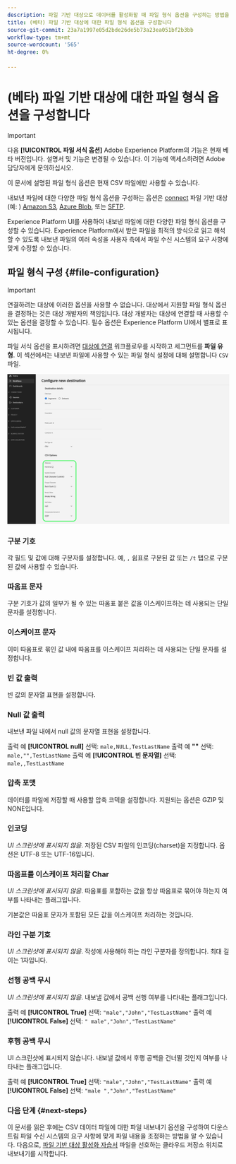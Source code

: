 ```yaml
---
description: 파일 기반 대상으로 데이터를 활성화할 때 파일 형식 옵션을 구성하는 방법을 알아봅니다
title: (베타) 파일 기반 대상에 대한 파일 형식 옵션을 구성합니다
source-git-commit: 23a7a1997e05d2bde26de5b73a23ea051bf2b3bb
workflow-type: tm+mt
source-wordcount: '565'
ht-degree: 0%

---
```


# (베타) 파일 기반 대상에 대한 파일 형식 옵션을 구성합니다

>[!IMPORTANT]
>
>다음 **[!UICONTROL 파일 서식 옵션]** Adobe Experience Platform의 기능은 현재 베타 버전입니다. 설명서 및 기능은 변경될 수 있습니다.
>이 기능에 액세스하려면 Adobe 담당자에게 문의하십시오.
> 
>이 문서에 설명된 파일 형식 옵션은 현재 CSV 파일에만 사용할 수 있습니다.

내보낸 파일에 대한 다양한 파일 형식 옵션을 구성하는 옵션은 [connect](/help/destinations/ui/connect-destination.md) 파일 기반 대상(예: ) [Amazon S3](/help/destinations/catalog/cloud-storage/amazon-s3.md#connect), [Azure Blob](/help/destinations/catalog/cloud-storage/azure-blob.md#connect), 또는 [SFTP](/help/destinations/catalog/cloud-storage/sftp.md#connect).

Experience Platform UI를 사용하여 내보낸 파일에 대한 다양한 파일 형식 옵션을 구성할 수 있습니다. Experience Platform에서 받은 파일을 최적의 방식으로 읽고 해석할 수 있도록 내보낸 파일의 여러 속성을 사용자 측에서 파일 수신 시스템의 요구 사항에 맞게 수정할 수 있습니다.

<!--
* To configure file formatting options for exported files by using the Experience Platform UI, read this document.
* To configure file formatting options for exported files by using the Experience Platform Flow Service API, read [Flow Service API - Destinations](https://developer.adobe.com/experience-platform-apis/references/destinations/).
-->

## 파일 형식 구성 {#file-configuration}

>[!IMPORTANT]
>
>연결하려는 대상에 이러한 옵션을 사용할 수 없습니다. 대상에서 지원할 파일 형식 옵션을 결정하는 것은 대상 개발자의 책임입니다. 대상 개발자는 대상에 연결할 때 사용할 수 있는 옵션을 결정할 수 있습니다. 필수 옵션은 Experience Platform UI에서 별표로 표시됩니다.

파일 서식 옵션을 표시하려면 [대상에 연결](/help/destinations/ui/connect-destination.md) 워크플로우를 시작하고 세그먼트를 **파일 유형**. 이 섹션에서는 내보낸 파일에 사용할 수 있는 파일 형식 설정에 대해 설명합니다 `CSV` 파일.

![사용 가능한 파일 형식 옵션 중 일부를 보여주는 이미지입니다.](/help/destinations/assets/ui/batch-destinations-file-formatting-options/file-formatting-options.png)

### 구분 기호

각 필드 및 값에 대해 구분자를 설정합니다. 예, `,` 쉼표로 구분된 값 또는 `/t` 탭으로 구분된 값에 사용할 수 있습니다.

### 따옴표 문자

구분 기호가 값의 일부가 될 수 있는 따옴표 붙은 값을 이스케이프하는 데 사용되는 단일 문자를 설정합니다.

### 이스케이프 문자

이미 따옴표로 묶인 값 내에 따옴표를 이스케이프 처리하는 데 사용되는 단일 문자를 설정합니다.

### 빈 값 출력

빈 값의 문자열 표현을 설정합니다.

### Null 값 출력

내보낸 파일 내에서 null 값의 문자열 표현을 설정합니다.

출력 예 **[!UICONTROL null]** 선택: `male,NULL,TestLastName`
출력 예 **&quot;&quot;** 선택: `male,"",TestLastName`
출력 예 **[!UICONTROL 빈 문자열]** 선택: `male,,TestLastName`

### 압축 포맷

데이터를 파일에 저장할 때 사용할 압축 코덱을 설정합니다. 지원되는 옵션은 GZIP 및 NONE입니다.

### 인코딩

*UI 스크린샷에 표시되지 않음*. 저장된 CSV 파일의 인코딩(charset)을 지정합니다. 옵션은 UTF-8 또는 UTF-16입니다.

### 따옴표를 이스케이프 처리할 Char

*UI 스크린샷에 표시되지 않음*. 따옴표를 포함하는 값을 항상 따옴표로 묶어야 하는지 여부를 나타내는 플래그입니다.

기본값은 따옴표 문자가 포함된 모든 값을 이스케이프 처리하는 것입니다.

### 라인 구분 기호

*UI 스크린샷에 표시되지 않음*. 작성에 사용해야 하는 라인 구분자를 정의합니다. 최대 길이는 1자입니다.

### 선행 공백 무시

*UI 스크린샷에 표시되지 않음*. 내보낼 값에서 공백 선행 여부를 나타내는 플래그입니다.

출력 예 **[!UICONTROL True]** 선택: `"male","John","TestLastName"`
출력 예 **[!UICONTROL False]** 선택: `" male","John","TestLastName"`

### 후행 공백 무시

UI 스크린샷에 표시되지 않습니다. 내보낼 값에서 후행 공백을 건너뛸 것인지 여부를 나타내는 플래그입니다.

출력 예 **[!UICONTROL True]** 선택: `"male","John","TestLastName"`
출력 예 **[!UICONTROL False]** 선택: `"male ","John","TestLastName"`

### 다음 단계 {#next-steps}

이 문서를 읽은 후에는 CSV 데이터 파일에 대한 파일 내보내기 옵션을 구성하여 다운스트림 파일 수신 시스템의 요구 사항에 맞게 파일 내용을 조정하는 방법을 알 수 있습니다. 다음으로, [파일 기반 대상 활성화 자습서](/help/destinations/ui/activate-batch-profile-destinations.md) 파일을 선호하는 클라우드 저장소 위치로 내보내기를 시작합니다.
